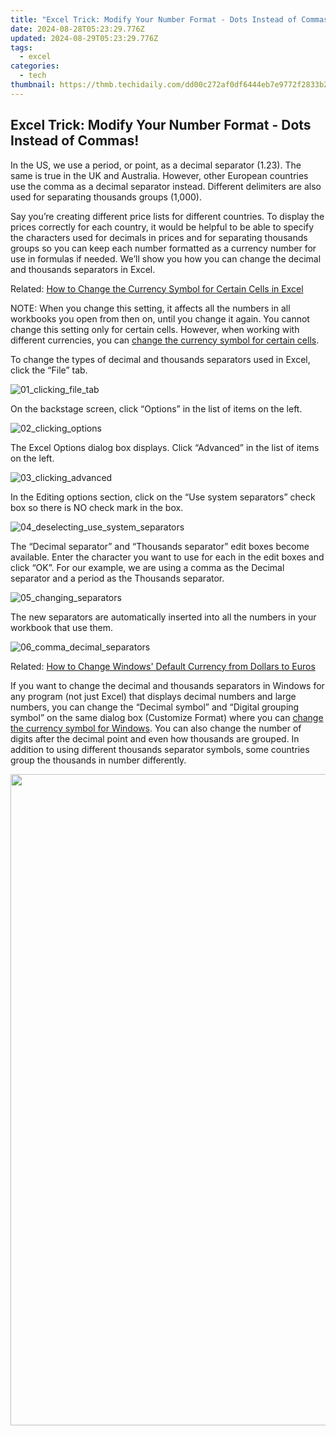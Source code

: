 ```yaml
---
title: "Excel Trick: Modify Your Number Format - Dots Instead of Commas!"
date: 2024-08-28T05:23:29.776Z
updated: 2024-08-29T05:23:29.776Z
tags:
  - excel
categories:
  - tech
thumbnail: https://thmb.techidaily.com/dd00c272af0df6444eb7e9772f2833b20e1c6be4a600a2f96d45b985a1cdb021.jpg
---
```


## Excel Trick: Modify Your Number Format - Dots Instead of Commas!

In the US, we use a period, or point, as a decimal separator (1.23). The same is true in the UK and Australia. However, other European countries use the comma as a decimal separator instead. Different delimiters are also used for separating thousands groups (1,000).

 Say you’re creating different price lists for different countries. To display the prices correctly for each country, it would be helpful to be able to specify the characters used for decimals in prices and for separating thousands groups so you can keep each number formatted as a currency number for use in formulas if needed. We’ll show you how you can change the decimal and thousands separators in Excel.

Related: [How to Change the Currency Symbol for Certain Cells in Excel](https://on-screen-recording.techidaily.com/updated-rapid-reel-sound-mixed-screenshotting/) 

 NOTE: When you change this setting, it affects all the numbers in all workbooks you open from then on, until you change it again. You cannot change this setting only for certain cells. However, when working with different currencies, you can [change the currency symbol for certain cells](https://on-screen-recording.techidaily.com/updated-rapid-reel-sound-mixed-screenshotting/).

 To change the types of decimal and thousands separators used in Excel, click the “File” tab.

![01_clicking_file_tab](https://static1.howtogeekimages.com/wordpress/wp-content/uploads/2016/03/01_clicking_file_tab.png) 

 On the backstage screen, click “Options” in the list of items on the left.

![02_clicking_options](https://static1.howtogeekimages.com/wordpress/wp-content/uploads/2016/03/02_clicking_options.png) 

 The Excel Options dialog box displays. Click “Advanced” in the list of items on the left.

![03_clicking_advanced](https://static1.howtogeekimages.com/wordpress/wp-content/uploads/2016/03/03_clicking_advanced.png) 

 In the Editing options section, click on the “Use system separators” check box so there is NO check mark in the box.

![04_deselecting_use_system_separators](https://static1.howtogeekimages.com/wordpress/wp-content/uploads/2016/03/04_deselecting_use_system_separators.png) 

 The “Decimal separator” and “Thousands separator” edit boxes become available. Enter the character you want to use for each in the edit boxes and click “OK”. For our example, we are using a comma as the Decimal separator and a period as the Thousands separator.

![05_changing_separators](https://static1.howtogeekimages.com/wordpress/wp-content/uploads/2016/03/05_changing_separators.png) 

 The new separators are automatically inserted into all the numbers in your workbook that use them.

![06_comma_decimal_separators](https://static1.howtogeekimages.com/wordpress/wp-content/uploads/2016/03/06_comma_decimal_separators.png) 

Related: [How to Change Windows' Default Currency from Dollars to Euros](https://techidaily.com/different-methods-for-resetting-realme-narzo-60x-5g-phones-with-screen-locked-and-not-drfone-by-drfone-reset-android-reset-android/) 

 If you want to change the decimal and thousands separators in Windows for any program (not just Excel) that displays decimal numbers and large numbers, you can change the “Decimal symbol” and “Digital grouping symbol” on the same dialog box (Customize Format) where you can [change the currency symbol for Windows](https://techidaily.com/different-methods-for-resetting-realme-narzo-60x-5g-phones-with-screen-locked-and-not-drfone-by-drfone-reset-android-reset-android/). You can also change the number of digits after the decimal point and even how thousands are grouped. In addition to using different thousands separator symbols, some countries group the thousands in number differently.

<ins class="adsbygoogle"
     style="display:block"
     data-ad-format="autorelaxed"
     data-ad-client="ca-pub-7571918770474297"
     data-ad-slot="1223367746"></ins>



<ins class="adsbygoogle"
     style="display:block"
     data-ad-client="ca-pub-7571918770474297"
     data-ad-slot="8358498916"
     data-ad-format="auto"
     data-full-width-responsive="true"></ins>



<!-- affiliate ads begin -->
<a href="https://tokenmetrics.sjv.io/c/5597632/1864921/20702" target="_top" id="1864921"><img src="//a.impactradius-go.com/display-ad/20702-1864921" border="0" alt="" width="1251" height="1042"/></a>
<!-- affiliate ads end -->